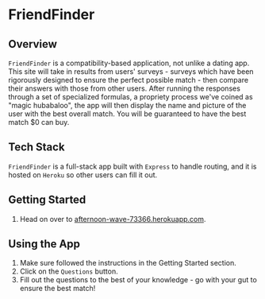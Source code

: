 # FriendFinder

## Overview

`FriendFinder` is a compatibility-based application, not unlike a dating app. This site will take in results from users' surveys - surveys which have been rigorously designed to ensure the perfect possible match - then compare their answers with those from other users. After running the responses through a set of specialized formulas, a propriety process we've coined as "magic hubabaloo", the app will then display the name and picture of the user with the best overall match. You will be guaranteed to have the best match $0 can buy.

## Tech Stack

`FriendFinder` is a full-stack app built with `Express` to handle routing, and it is hosted on `Heroku` so other users can fill it out. 

## Getting Started

1. Head on over to  [afternoon-wave-73366.herokuapp.com](https://afternoon-wave-73366.herokuapp.com/).

## Using the App

1. Make sure followed the instructions in the Getting Started section. 
2. Click on the `Questions` button.
3. Fill out the questions to the best of your knowledge - go with your gut to ensure the best match!